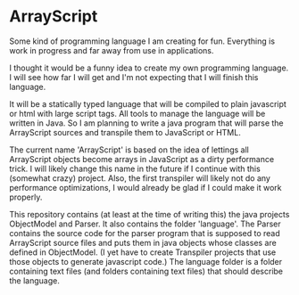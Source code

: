 # ArrayScript
Some kind of programming language I am creating for fun. Everything is work in progress and far away from use in applications.

I thought it would be a funny idea to create my own programming language. I will see how far I will get and I'm not expecting that I will finish this language.

It will be a statically typed language that will be compiled to plain javascript or html with large script tags. All tools to manage the language will be written in Java. So I am planning to write a java program that will parse the ArrayScript sources and transpile them to JavaScript or HTML.

The current name 'ArrayScript' is based on the idea of lettings all ArrayScript objects become arrays in JavaScript as a dirty performance trick. I will likely change this name in the future if I continue with this (somewhat crazy) project. Also, the first transpiler will likely not do any performance optimizations, I would already be glad if I could make it work properly.

This repository contains (at least at the time of writing this) the java projects ObjectModel and Parser. It also contains the folder 'language'. The Parser contains the source code for the parser program that is supposed to read ArrayScript source files and puts them in java objects whose classes are defined in ObjectModel. (I yet have to create Transpiler projects that use those objects to generate javascript code.) The language folder is a folder containing text files (and folders containing text files) that should describe the language.